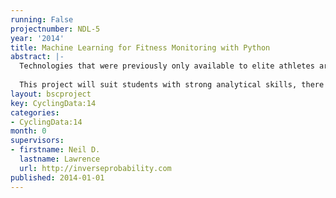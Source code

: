 ```yaml
---
running: False
projectnumber: NDL-5
year: '2014'
title: Machine Learning for Fitness Monitoring with Python
abstract: |-
  Technologies that were previously only available to elite athletes are becoming widespread. Now casual athletes can buy systems that monitor pace, heart rate and other information for under 300 pounds. This project will build a software tool for analysis of data of this type. Software for the project will be written according to the principles of open data science.
  
  This project will suit students with strong analytical skills, there will be a focus on linear algebra and probabilistic inference in the software.
layout: bscproject
key: CyclingData:14
categories:
- CyclingData:14
month: 0
supervisors:
- firstname: Neil D.
  lastname: Lawrence
  url: http://inverseprobability.com
published: 2014-01-01
---
```

